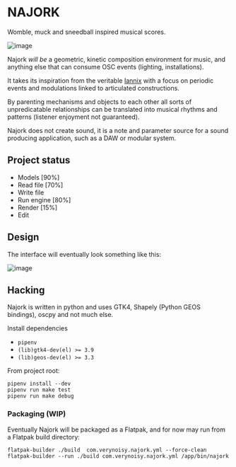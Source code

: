 # NAJORK

Womble, muck and sneedball inspired musical scores.

![image](https://user-images.githubusercontent.com/778856/125062656-8bd33600-e0a6-11eb-8fa9-47292c8074ca.png)

Najork *will be* a geometric, kinetic composition environment for music, and anything else that can consume OSC events (lighting, installations).

It takes its inspiration from the veritable [Iannix](https://www.iannix.org/) with a focus on periodic events and modulations linked to articulated constructions.

By parenting mechanisms and objects to each other all sorts of unpredicatable relationships can be translated into musical rhythms and patterns (listener enjoyment not guaranteed).

Najork does not create sound, it is a note and parameter source for a sound producing application, such as a DAW or modular system.

## Project status

  - Models [90%]
  - Read file [70%]
  - Write file
  - Run engine [80%]
  - Render [15%]
  - Edit

## Design

The interface will eventually look something like this:

![image](https://user-images.githubusercontent.com/778856/125062911-cfc63b00-e0a6-11eb-9dfd-4f6fdbaa707f.png)

## Hacking

Najork is written in python and uses GTK4, Shapely (Python GEOS bindings), oscpy and not much else.


Install dependencies

 - `pipenv`
 - `(lib)gtk4-dev(el) >= 3.9`
 - `(lib)geos-dev(el) >= 3.3`

From project root:

```
pipenv install --dev
pipenv run make test
pipenv run make debug
```

### Packaging (WIP)

Eventually Najork will be packaged as a Flatpak, and for now may run
from a Flatpak build directory:

```
flatpak-builder ./build  com.verynoisy.najork.yml --force-clean
flatpak-builder --run ./build com.verynoisy.najork.yml /app/bin/najork
```


